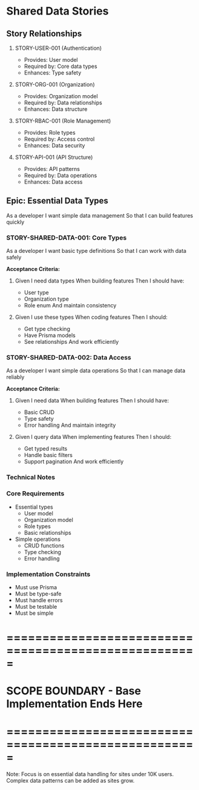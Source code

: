 # Shared Data Stories

## Story Relationships
1. STORY-USER-001 (Authentication)
   - Provides: User model
   - Required by: Core data types
   - Enhances: Type safety

2. STORY-ORG-001 (Organization)
   - Provides: Organization model
   - Required by: Data relationships
   - Enhances: Data structure

3. STORY-RBAC-001 (Role Management)
   - Provides: Role types
   - Required by: Access control
   - Enhances: Data security

4. STORY-API-001 (API Structure)
   - Provides: API patterns
   - Required by: Data operations
   - Enhances: Data access

## Epic: Essential Data Types
As a developer
I want simple data management
So that I can build features quickly

### STORY-SHARED-DATA-001: Core Types
As a developer
I want basic type definitions
So that I can work with data safely

**Acceptance Criteria:**
1. Given I need data types
   When building features
   Then I should have:
   - User type
   - Organization type
   - Role enum
   And maintain consistency

2. Given I use these types
   When coding features
   Then I should:
   - Get type checking
   - Have Prisma models
   - See relationships
   And work efficiently

### STORY-SHARED-DATA-002: Data Access
As a developer
I want simple data operations
So that I can manage data reliably

**Acceptance Criteria:**
1. Given I need data
   When building features
   Then I should have:
   - Basic CRUD
   - Type safety
   - Error handling
   And maintain integrity

2. Given I query data
   When implementing features
   Then I should:
   - Get typed results
   - Handle basic filters
   - Support pagination
   And work efficiently

### Technical Notes

### Core Requirements
- Essential types
  - User model
  - Organization model
  - Role types
  - Basic relationships
- Simple operations
  - CRUD functions
  - Type checking
  - Error handling

### Implementation Constraints
- Must use Prisma
- Must be type-safe
- Must handle errors
- Must be testable
- Must be simple

# =====================================================
# SCOPE BOUNDARY - Base Implementation Ends Here
# =====================================================

Note: Focus is on essential data handling for sites under 10K users.
Complex data patterns can be added as sites grow. 